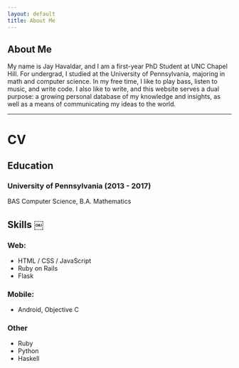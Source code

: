 ```yaml
---
layout: default
title: About Me
---
```

## About Me

My name is Jay Havaldar, and I am a first-year PhD Student at UNC Chapel Hill. For undergrad, I studied at the University of Pennsylvania, majoring in math and computer science. In my free time, I like to play bass, listen to music, and write code. I also like to write, and this website serves a dual purpose: a growing personal database of my knowledge and insights, as well as a means of communicating my ideas to the world.

---
# CV

## Education
### University of Pennsylvania (2013 - 2017)
 BAS Computer Science, B.A. Mathematics

## Skills ￼
### Web:
- HTML / CSS / JavaScript
- Ruby on Rails
- Flask

### Mobile:
- Android, Objective C

### Other
- Ruby
- Python
- Haskell

